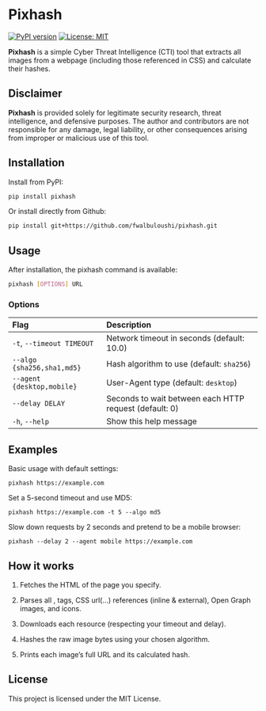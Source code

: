 # Pixhash

[![PyPI version](https://img.shields.io/pypi/v/pixhash)](https://pypi.org/project/pixhash/) [![License: MIT](https://img.shields.io/badge/license-MIT-blue.svg)](LICENSE)

**Pixhash** is a simple Cyber Threat Intelligence (CTI) tool that extracts all images from a webpage (including those referenced in CSS) and calculate their hashes.

## Disclaimer

**Pixhash** is provided solely for legitimate security research, threat intelligence, and defensive purposes. The author and contributors are not responsible for any damage, legal liability, or other consequences arising from improper or malicious use of this tool.

## Installation

Install from PyPI:

```bash
pip install pixhash
```

Or install directly from Github:
```bash
pip install git+https://github.com/fwalbuloushi/pixhash.git
```

## Usage

After installation, the pixhash command is available:
```bash
pixhash [OPTIONS] URL
```

### Options

| Flag | Description |
| :--- | :--- |
| `-t`, `--timeout TIMEOUT` | Network timeout in seconds (default: 10.0) |
| `--algo {sha256,sha1,md5}` | Hash algorithm to use (default: `sha256`) |
| `--agent {desktop,mobile}` | User-Agent type (default: `desktop`) |
| `--delay DELAY` | Seconds to wait between each HTTP request (default: 0) |
| `-h`, `--help` | Show this help message |

## Examples

Basic usage with default settings:
```
pixhash https://example.com
```

Set a 5-second timeout and use MD5:
```
pixhash https://example.com -t 5 --algo md5
```

Slow down requests by 2 seconds and pretend to be a mobile browser:
```
pixhash --delay 2 --agent mobile https://example.com
```

## How it works

1. Fetches the HTML of the page you specify.

2. Parses all <img>, <source> tags, CSS url(...) references (inline & external), Open Graph images, and icons.

3. Downloads each resource (respecting your timeout and delay).

4. Hashes the raw image bytes using your chosen algorithm.

5. Prints each image’s full URL and its calculated hash.


## License

This project is licensed under the MIT License.

